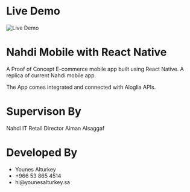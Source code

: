 # Live Demo

![Live Demo](https://github.com/younes-alturkey/nahdi-mobile-rn-algolia/blob/master/demo.gif)

# Nahdi Mobile with React Native

A Proof of Concept E-commerce mobile app built using React Native. A replica of current Nahdi mobile app.

The App comes integrated and connected with Aloglia APIs.

# Supervison By

Nahdi IT Retail Director Aiman Alsaggaf

# Developed By

<ul>
<li>Younes Alturkey</li>
<li>+966 53 865 4514</li>
<li>hi@younesalturkey.sa</li>
</ul>
